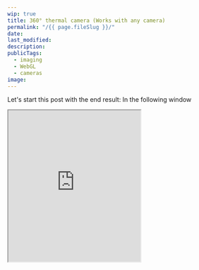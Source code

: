 ```yaml
---
wip: true
title: 360° thermal camera (Works with any camera)
permalink: "/{{ page.fileSlug }}/"
date:
last_modified:
description:
publicTags:
  - imaging
  - WebGL
  - cameras
image:
---
```


Let's start this post with the end result: In the following window
<iframe height="343px" allow="fullscreen" allow="camera" src="https://mirrorball.frost.kiwi/?path=/media/icecream.mp4&menu=false"></iframe>